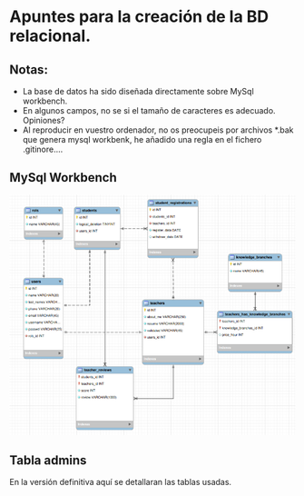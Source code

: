 # Apuntes para la creación de la BD relacional.

## Notas:
- La base de datos ha sido diseñada directamente sobre MySql workbench.
- En algunos campos, no se si el tamaño de caracteres es adecuado. Opiniones?
- Al reproducir en vuestro ordenador, no os preocupeis por archivos *.bak que genera mysql workbenk, he añadido una regla en el fichero .gitinore....

## MySql Workbench
![imagen](./teachersapp_mysql_2024_10_07.png)
## Tabla **admins**
En la versión definitiva aquí se detallaran las tablas usadas.
